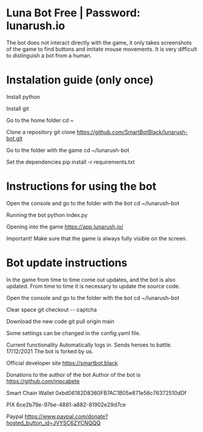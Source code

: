 # Luna Bot Free | Password: lunarush.io
The bot does not interact directly with the game, it only takes screenshots of the game to find buttons and imitate mouse movements. It is very difficult to distinguish a bot from a human.

# Instalation guide (only once)
Install python

Install git

Go to the home folder cd ~

Clone a repository git clone https://github.com/SmartBotBlack/lunarush-bot.git

Go to the folder with the game cd ~/lunarush-bot

Set the dependencies pip install -r requirements.txt

# Instructions for using the bot
Open the console and go to the folder with the bot cd ~/lunarush-bot

Running the bot python index.py

Opening into the game https://app.lunarush.io/

Important! Make sure that the game is always fully visible on the screen.

# Bot update instructions
In the game from time to time come out updates, and the bot is also updated. From time to time it is necessary to update the source code.

Open the console and go to the folder with the bot cd ~/lunarush-bot

Clear space git checkout -- captcha

Download the new code git pull origin main

Some settings can be changed in the config.yaml file.

Current functionality
Automatically logs in.
Sends heroes to battle.
17/12/2021
The bot is forked by us.


Official developer site
https://smartbot.black

Donations to the author of the bot
Author of the bot is https://github.com/mpcabete

Smart Chain Wallet
0xbd06182D8360FB7AC1B05e871e56c76372510dDf

PIX
6ce2b79e-97be-4881-a882-81902e29d7ce

Paypal
https://www.paypal.com/donate?hosted_button_id=JVYSC6ZYCNQQQ
